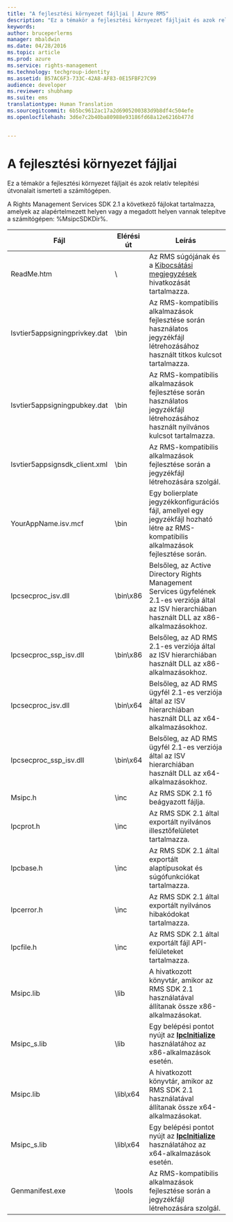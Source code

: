 ```yaml
---
title: "A fejlesztési környezet fájljai | Azure RMS"
description: "Ez a témakör a fejlesztési környezet fájljait és azok relatív telepítési útvonalait ismerteti a számítógépen."
keywords: 
author: bruceperlerms
manager: mbaldwin
ms.date: 04/28/2016
ms.topic: article
ms.prod: azure
ms.service: rights-management
ms.technology: techgroup-identity
ms.assetid: B57AC6F3-733C-42A8-AF83-0E15FBF27C99
audience: developer
ms.reviewer: shubhamp
ms.suite: ems
translationtype: Human Translation
ms.sourcegitcommit: 6b5bc9612ac17a2d6905200383d9b8df4c504efe
ms.openlocfilehash: 3d6e7c2b40ba80988e93186fd68a12e6216b477d


---
```


# A fejlesztési környezet fájljai

Ez a témakör a fejlesztési környezet fájljait és azok relatív telepítési útvonalait ismerteti a számítógépen.

A Rights Management Services SDK 2.1 a következő fájlokat tartalmazza, amelyek az alapértelmezett helyen vagy a megadott helyen vannak telepítve a számítógépen: %MsipcSDKDir%.

|Fájl|Elérési út|Leírás|
|----|----|-----------|
|ReadMe.htm| \ | Az RMS súgójának és a [Kibocsátási megjegyzések](release-notes-rtm.md) hivatkozását tartalmazza.|
|Isvtier5appsigningprivkey.dat|\bin|Az RMS-kompatibilis alkalmazások fejlesztése során használatos jegyzékfájl létrehozásához használt titkos kulcsot tartalmazza.|
|Isvtier5appsigningpubkey.dat|\bin|Az RMS-kompatibilis alkalmazások fejlesztése során használatos jegyzékfájl létrehozásához használt nyilvános kulcsot tartalmazza.|
|Isvtier5appsignsdk_client.xml|\bin|Az RMS-kompatibilis alkalmazások fejlesztése során a jegyzékfájl létrehozására szolgál.|
|YourAppName.isv.mcf|\bin|Egy bolierplate jegyzékkonfigurációs fájl, amellyel egy jegyzékfájl hozható létre az RMS-kompatibilis alkalmazások fejlesztése során.|
|Ipcsecproc_isv.dll|\bin\x86|Belsőleg, az Active Directory Rights Management Services ügyfelének 2.1-es verziója által az ISV hierarchiában használt DLL az x86-alkalmazásokhoz.|
|Ipcsecproc_ssp_isv.dll|\bin\x86|Belsőleg, az AD RMS 2.1-es verziója által az ISV hierarchiában használt DLL az x86-alkalmazásokhoz.|
|Ipcsecproc_isv.dll|\bin\x64|Belsőleg, az AD RMS ügyfél 2.1-es verziója által az ISV hierarchiában használt DLL az x64-alkalmazásokhoz.|
|Ipcsecproc_ssp_isv.dll|\bin\x64|Belsőleg, az AD RMS ügyfél 2.1-es verziója által az ISV hierarchiában használt DLL az x64-alkalmazásokhoz.|
|Msipc.h|\inc|Az RMS SDK 2.1 fő beágyazott fájlja.|
|Ipcprot.h|\inc|Az RMS SDK 2.1 által exportált nyilvános illesztőfelületet tartalmazza.|
|Ipcbase.h|\inc|Az RMS SDK 2.1 által exportált alaptípusokat és súgófunkciókat tartalmazza.|
|Ipcerror.h|\inc|Az RMS SDK 2.1 által exportált nyilvános hibakódokat tartalmazza.|
|Ipcfile.h|\inc|Az RMS SDK 2.1 által exportált fájl API-felületeket tartalmazza.|
|Msipc.lib|\lib|A hivatkozott könyvtár, amikor az RMS SDK 2.1 használatával állítanak össze x86-alkalmazásokat.|
|Msipc_s.lib|\lib|Egy belépési pontot nyújt az [<strong>IpcInitialize</strong>](/rights-management/sdk/2.1/api/win/functions#msipc_ipcinitialize) használatához az x86-alkalmazások esetén.|
|Msipc.lib|\lib\x64|A hivatkozott könyvtár, amikor az RMS SDK 2.1 használatával állítanak össze x64-alkalmazásokat.|
|Msipc_s.lib|\lib\x64|Egy belépési pontot nyújt az [<strong>IpcInitialize</strong>](/rights-management/sdk/2.1/api/win/functions#msipc_ipcinitialize) használatához az x64-alkalmazások esetén.|
|Genmanifest.exe|\tools|Az RMS-kompatibilis alkalmazások fejlesztése során a jegyzékfájl létrehozására szolgál.|
 

 

 



<!--HONumber=Jun16_HO4-->


